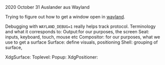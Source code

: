 <pmeta id="created">2020 October 31</pmeta>
<pmeta id="title">Auslander aus Wayland</pmeta>

Trying to figure out how to get a window open in [wayland].

Debugging with `WAYLAND_DEBUG=1` really helps track protocol.
Terminology and what it corresponds to:
Output:for our purposes, the screen
Seat: inputs, keyboard, touch, mouse etc
Compositor: for our purposes, what we use to get a surface
Surface: define visuals, positioning
Shell: grouping of surface, 

XdgSurface: 
Toplevel: 
Popup:
XdgPositioner: 

[wayland]: https://wayland.freedesktop.org/
[wayland book]: https://wayland-book.com/
[wayland-rs]: https://github.com/Smithay/wayland-rs
